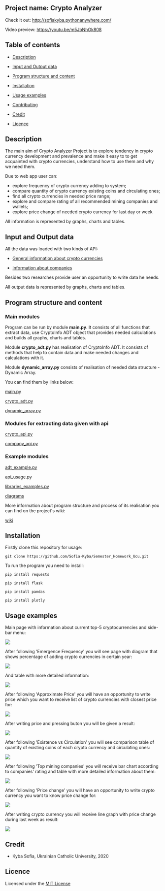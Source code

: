 ## Project name: Crypto Analyzer

Check it out:
http://sofiakyba.pythonanywhere.com/

Video preview:
https://youtu.be/m5JbNhOk808

## Table of contents

* [Description](#Description)

* [Input and Output data](#Input-and-Output-Data)

* [Program structure and content](#Program-structure-and-content)

* [Installation](#Installation)

* [Usage examples](#Usage-examples)

* [Contributing](#Contributing)

* [Credit](#Credit)

* [Licence](#Licence)



## Description

The main aim of Crypto Analyzer Project is to explore tendency
in crypto currency development and prevalence and make it easy to to get acquainted with crypto currencies,
understand how to use them and why we need them.

Due to web app user can:
* explore frequency of crypto currency adding to system;
* compare quantity of crypto currency existing coins and circulating ones;
* find all crypto currencies in needed price range;
* explore and compare rating of all recommended mining companies and wallets;
* explore price change of needed crypto currency for last day or week

All information is represented by graphs, charts and tables.

## Input and Output data

All the data was loaded with two kinds of API:

* [General information about crypto currencies](https://coinmarketcap.com/api/documentation/v1/#operation/getV1CryptocurrencyListingsLatest)
 
* [Information about companies](https://min-api.cryptocompare.com/data/recommended/all)
 
 Besides two researches provide user an opportunity to write data he needs.
 
 All output data is represented by graphs, charts and tables.
 
 ## Program structure and content
 
 ### Main modules
 Program can be run by module **main.py**. It consists of all functions that extract data, use CryptoInfo ADT object that provides needed calculations and builds  all graphs, charts and tables.
 
 Module **crypto_adt.py** has realisation of CryptoInfo ADT. It consists of methods that help to contain data and make needed changes and calculations with it.
 
 Module **dynamic_array.py** consists of realisation of needed data structure - Dynamic Array.
 
 You can find them by links below:
 
 [main.py](https://github.com/Sofia-Kyba/Semester_Homework_Ucu/blob/master/modules/main.py)
 
 [crypto_adt.py](https://github.com/Sofia-Kyba/Semester_Homework_Ucu/blob/master/modules/crypto_adt.py)
 
 [dynamic_array.py](https://github.com/Sofia-Kyba/Semester_Homework_Ucu/blob/master/modules/dynamic_array.py)
 
 ### Modules for extracting data given with api
 
 [crypto_api.py](https://github.com/Sofia-Kyba/Semester_Homework_Ucu/blob/master/api/crypto_api.py)
 
 [company_api.py](https://github.com/Sofia-Kyba/Semester_Homework_Ucu/blob/master/api/company_api.py)
 
 
 ### Example modules
 
 [adt_example.py](https://github.com/Sofia-Kyba/Semester_Homework_Ucu/blob/master/examples/adt_example.py)
 
 [api_usage.py](https://github.com/Sofia-Kyba/Semester_Homework_Ucu/blob/master/examples/api_usage.py)
 
 [libraries_examples.py](https://github.com/Sofia-Kyba/Semester_Homework_Ucu/blob/master/examples/libraries_examples.py)
 
 [diagrams](https://github.com/Sofia-Kyba/Semester_Homework_Ucu/tree/master/diagrams)
 
 
 More information about program structure and process of its realisation you can find on the project's wiki:
 
 [wiki](https://github.com/Sofia-Kyba/Semester_Homework_Ucu/wiki)
 

## Installation

Firstly clone this repository for usage:

`git clone https://github.com/Sofia-Kyba/Semester_Homework_Ucu.git`

To run the program you need to install:

`pip install requests`

`pip install flask`

`pip install pandas`

`pip install plotly`

## Usage examples

Main page with information about current top-5 cryptocurrencies and side-bar menu:

![](https://github.com/Sofia-Kyba/Semester_Homework_Ucu/blob/master/usage_examples/main_page2.png)

After following 'Emergence Frequency' you will see page with diagram that shows percentage of adding crypto currencies in certain year:

![](https://github.com/Sofia-Kyba/Semester_Homework_Ucu/blob/master/usage_examples/emergence1.png)

And table with more detailed information:

![](https://github.com/Sofia-Kyba/Semester_Homework_Ucu/blob/master/usage_examples/emergence2.png)

After following 'Approximate Price' you will have an opportunity to write price which you want to receive list of crypto currencies with closest price for:

![](https://github.com/Sofia-Kyba/Semester_Homework_Ucu/blob/master/usage_examples/approximate_price.png)

After writing price and pressing buton you will be given a result:

![](https://github.com/Sofia-Kyba/Semester_Homework_Ucu/blob/master/usage_examples/approximate_price_answer.png)

After following 'Existence vs Circulation' you will see comparison table of quantity of existing coins of each crypto currency and circulating ones:

![](https://github.com/Sofia-Kyba/Semester_Homework_Ucu/blob/master/usage_examples/existence_circulation2.png)

After following 'Top mining companies' you will receive bar chart according to companies' rating and table with more detailed information about them: 

![](https://github.com/Sofia-Kyba/Semester_Homework_Ucu/blob/master/usage_examples/maining_companies.png)

After following 'Price change' you will have an opportunity to write crypto currency you want to know price change for:

![](https://github.com/Sofia-Kyba/Semester_Homework_Ucu/blob/master/usage_examples/price_change.png)

After writing crypto currency you will receive line graph with price change during last week as result:

![](https://github.com/Sofia-Kyba/Semester_Homework_Ucu/blob/master/usage_examples/price_change_answer.png)

## Credit

* Kyba Sofia, Ukrainian Catholic University, 2020

## Licence

Licensed under the [MIT License](LICENSE)
